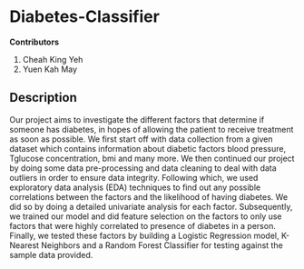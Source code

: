 # Diabetes-Classifier

<b>Contributors</b>
1. Cheah King Yeh
2. Yuen Kah May

## Description 
Our project aims to investigate the different factors that determine if someone has diabetes, in hopes of allowing the patient to receive treatment as soon as possible. 
We first start off with data collection from a given dataset which contains information about diabetic factors blood pressure, Tglucose concentration, bmi and many more. 
We then continued our project by doing some data pre-processing and data cleaning to deal with data outliers in order to ensure data integrity. 
Following which, we used exploratory data analysis (EDA) techniques to find out any possible correlations between the factors and the likelihood of having diabetes. 
We did so by doing a detailed univariate analysis for each factor. 
Subsequently, we trained our model and did feature selection on the factors to only use factors that were highly correlated to presence of diabetes in a person. 
Finally, we tested these factors by building a Logistic Regression model, K-Nearest Neighbors and a Random Forest Classifier for testing against the sample data provided.
